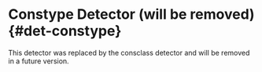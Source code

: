 # Constype Detector (will be removed) {#det-constype}

This detector was replaced by the consclass detector and will be removed in a future version.
